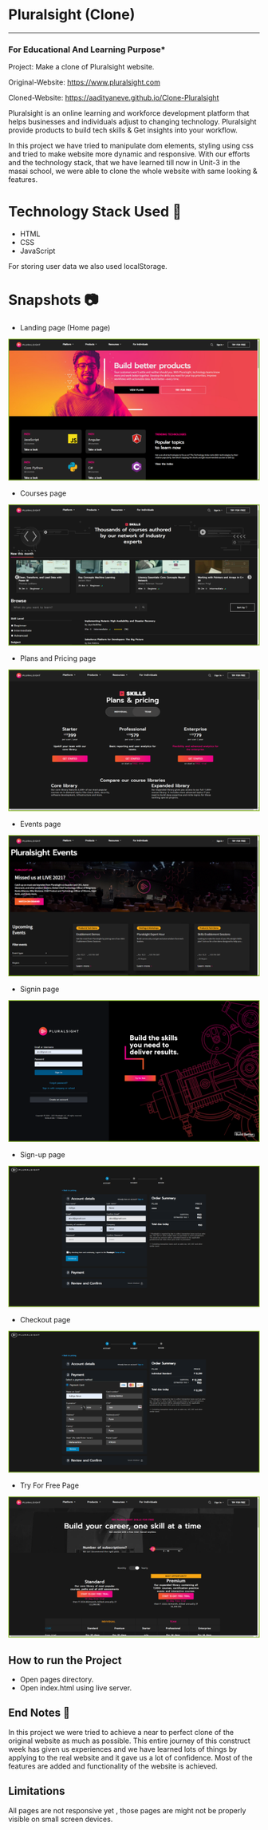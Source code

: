 # Pluralsight (Clone)
-----
### For Educational And Learning Purpose*
Project: Make a clone of Pluralsight website.

Original-Website: https://www.pluralsight.com

Cloned-Website: https://aadityaneve.github.io/Clone-Pluralsight

Pluralsight is an online learning and workforce development platform that helps businesses and individuals adjust to changing technology. Pluralsight provide products to build tech skills & Get insights into your workflow.

In this project we have tried to manipulate dom elements, styling using css and tried to make website more dynamic and responsive. With our efforts and the technology stack, that we have learned till now in Unit-3 in the masai school, we were able to clone the whole website with same looking & features.

# Technology Stack Used 🌟
* HTML
* CSS
* JavaScript

For storing user data we also used localStorage.

# Snapshots 📷
* Landing page (Home page)

![Landing page (Home page)](https://github.com/aadityaneve/Clone-Pluralsight/blob/main/screenshots/landing-page.png?raw=true)

* Courses page

![Courses page](https://github.com/aadityaneve/Clone-Pluralsight/blob/main/screenshots/courses-page.png?raw=true)

* Plans and Pricing page

![Plans and Pricing page](https://github.com/aadityaneve/Clone-Pluralsight/blob/main/screenshots/plans-and-pricing.png?raw=true)

* Events page

![Events page](https://github.com/aadityaneve/Clone-Pluralsight/blob/main/screenshots/events-page.png?raw=true)

* Signin page

![Sign-in page](https://github.com/aadityaneve/Clone-Pluralsight/blob/main/screenshots/login.png?raw=true)

* Sign-up page

![Sign-up page](https://github.com/aadityaneve/Clone-Pluralsight/blob/main/screenshots/signup.png?raw=true)

* Checkout page

![Checkout page](https://github.com/aadityaneve/Clone-Pluralsight/blob/main/screenshots/checkout.png?raw=true)

* Try For Free Page

![Try For Free Page](https://github.com/aadityaneve/Clone-Pluralsight/blob/main/screenshots/try-for-free.png?raw=true)

## How to run the Project
* Open pages directory.
* Open index.html using live server.

## End Notes 📑
In this project we were tried to achieve a near to perfect clone of the original website as much as possible. This entire journey of this construct week has given us experiences and we have learned lots of things by applying to the real website and it gave us a lot of confidence. Most of the features are added and functionality of the website is achieved.

## Limitations
All pages are not responsive yet , those pages are might not be properly visible on small screen devices.